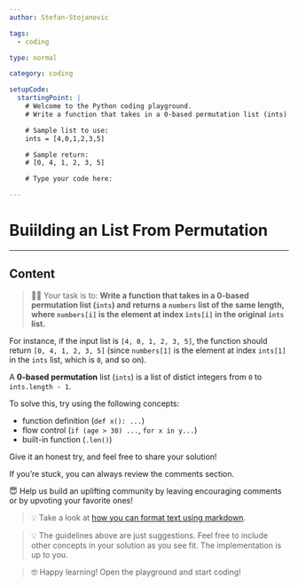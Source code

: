 ```yaml
---
author: Stefan-Stojanovic

tags:
  - coding

type: normal

category: coding

setupCode:
  startingPoint: |
    # Welcome to the Python coding playground.
    # Write a function that takes in a 0-based permutation list (ints) and returns a numbers list of the same length, where numbers[i] is the element at index ints[i] in the original ints list.

    # Sample list to use:
    ints = [4,0,1,2,3,5]

    # Sample return:
    # [0, 4, 1, 2, 3, 5]

    # Type your code here:

---
```


# Buiilding an List From Permutation

---

## Content

> 👩‍💻 Your task is to: **Write a function that takes in a 0-based permutation list (`ints`) and returns a `numbers` list of the same length, where `numbers[i]` is the element at index `ints[i]` in the original `ints` list.**

For instance, if the input list is `[4, 0, 1, 2, 3, 5]`, the function should return `[0, 4, 1, 2, 3, 5]` (since `numbers[1]` is the element at index `ints[1]` in the `ints` list, which is `0`, and so on).

A **0-based permutation** list (`ints`) is a list of distict integers from `0` to `ints.length - 1`.

To solve this, try using the following concepts:
- function definition (`def x(): ...`)
- flow control (`if (age > 30) ...`, `for x in y...`)
- built-in function (`.len()`)

Give it an honest try, and feel free to share your solution!

If you’re stuck, you can always review the comments section.

😇 Help us build an uplifting community by leaving encouraging comments or by upvoting your favorite ones!

> 💡 Take a look at [how you can format text using markdown](https://www.enki.com/glossary/general/markdown-formatting).

> 💡 The guidelines above are just suggestions. Feel free to include other concepts in your solution as you see fit. The implementation is up to you.

> 🤓 Happy learning! Open the playground and start coding!
